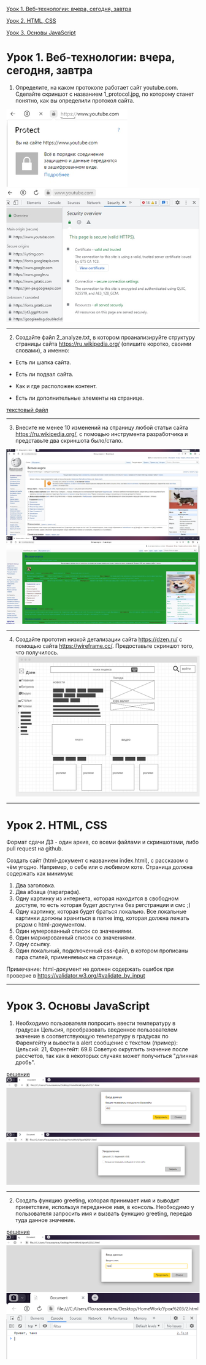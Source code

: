 [Урок 1. Веб-технологии: вчера, сегодня, завтра](#урок-1-веб-технологии-вчера-сегодня-завтра)

[Урок 2. HTML, CSS](#урок-2-html-css)

[Урок 3. Основы JavaScript](#урок-3-основы-javascript)




# Урок 1. Веб-технологии: вчера, сегодня, завтра

1. Определите, на каком протоколе работает сайт youtube.com.
Сделайте скриншот с названием 1_protocol.jpg, по которому станет понятно, как вы определили протокол сайта.

<kbd><img src="https://github.com/TatyanaProtas/HomeWork/blob/main/1_protocol.jpg?raw=true"/></kbd>
<kbd><img src="https://github.com/TatyanaProtas/HomeWork/blob/main/2_protocol.jpg?raw=true"/></kbd>
_____

2. Создайте файл 2_analyze.txt, в котором проанализируйте структуру страницы сайта https://ru.wikipedia.org/ (опишите коротко, своими словами), а именно:
- Есть ли шапка сайта.

- Есть ли подвал сайта.

- Как и где расположен контент.

- Есть ли дополнительные элементы на странице.

[текстовый файл](https://github.com/TatyanaProtas/HomeWork/blob/main/2_analyze.txt)

____
3. Внесите не менее 10 изменений на страницу любой статьи сайта https://ru.wikipedia.org/, с помощью инструмента разработчика и представьте два скриншота было/стало. 

<kbd><img src="https://github.com/TatyanaProtas/HomeWork/blob/main/3_before.jpg?raw=true"/></kbd>
<kbd><img src="https://github.com/TatyanaProtas/HomeWork/blob/main/3_after.jpg?raw=true"/></kbd>

______

4. Создайте прототип низкой детализации сайта https://dzen.ru/ с помощью сайта https://wireframe.cc/. Предоставьте скриншот того, что получилось.
<kbd><img src="https://github.com/TatyanaProtas/HomeWork/blob/main/4_proto.jpg?raw=true"/></kbd>


_____


# Урок 2. HTML, CSS
Формат сдачи ДЗ - один архив, со всеми файлами и скриншотами, либо pull request на github.

Создать сайт (html-документ с названием index.html), с рассказом о чём угодно. Например, о себе или о любимом коте.
Страница должна содержать как минимум:
1. Два заголовка.
2. Два абзаца (параграфа).
3. Одну картинку из интернета, которая находится в свободном доступе, то есть которая будет доступна без регстранции и смс ;) 
4. Одну картинку, которая будет браться локально. Все локальные картинки должны храниться в папке img, которая должна лежать рядом с html-документом.
5. Один нумерованный список со значениями.
6. Один маркированный список со значениями.
7. Одну ссылку.
8. Один локальный, подключенный css-файл, в котором прописаны пара стилей, применяемых на странице.

Примечание:
html-документ не должен содержать ошибок при проверке в https://validator.w3.org/#validate_by_input


_____
# Урок 3. Основы JavaScript


1. Необходимо пользователя попросить ввести температуру в градусах Цельсия, преобразовать введенное пользователем значение в соответствующую температуру в градусах по Фаренгейту и вывести в alert сообщение с текстом (пример): Цельсий: 21, Фаренгейт: 69.8 Советую округлить значение после рассчетов, так как в некоторых случаях может получиться "длинная дробь".

[решение](https://github.com/TatyanaProtas/HomeWork/blob/main/Урок%203/1.js)
<kbd><img src="https://github.com/TatyanaProtas/HomeWork/blob/main/Урок%203/температура.png?raw=true"/></kbd>
<kbd><img src="https://github.com/TatyanaProtas/HomeWork/blob/main/Урок%203/результат.png?raw=true"/></kbd>
___

2. Cоздать функцию greeting, которая принимает имя и выводит приветствие, используя переданное имя, в консоль. Необходимо у пользователя запросить имя и вызвать функцию greeting, передав туда данное значение.

[решение](https://github.com/TatyanaProtas/HomeWork/blob/main/Урок%203/2.js)
<kbd><img src="https://github.com/TatyanaProtas/HomeWork/blob/main/Урок%203/имя.png?raw=true"/></kbd>
<kbd><img src="https://github.com/TatyanaProtas/HomeWork/blob/main/Урок%203/приветИмя.png?raw=true"/></kbd>